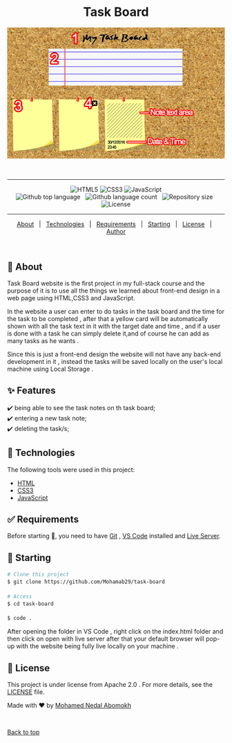
<h1 align="center" id="top">Task Board</h1>

<div align="center" > 
  <img src="assets/images/website-mockup.jpg" alt="Task Board" 
  />

  &#xa0;

</div>

<hr>

<p align="center">
    <img alt="HTML5" src="https://img.shields.io/badge/html5%20-%23E34F26.svg?&style=for-the-badge&logo=html5&logoColor=white"/>
    <img alt="CSS3" src="https://img.shields.io/badge/css3%20-%231572B6.svg?&style=for-the-badge&logo=css3&logoColor=white"/>
    <img alt="JavaScript" src="https://img.shields.io/badge/javascript%20-%23323330.svg?&style=for-the-badge&logo=javascript&logoColor=%23F7DF1E"/>
    <br>
    <img alt="Github top language" src="https://img.shields.io/github/languages/top/Mohamab29/task-board?style=flat-square&color=blueviolet">
    &#xa0;
    <img alt="Github language count" src="https://img.shields.io/github/languages/count/Mohamab29/task-board?style=flat-square&color=blueviolet">
     &#xa0;
    <img alt="Repository size" src="https://img.shields.io/github/repo-size/Mohamab29/task-board?style=flat-square&color=blueviolet">
    &#xa0;
    <img alt="License" src="https://img.shields.io/github/license/Mohamab29/task-board?style=flat-square&logo=appveyor&color=blueviolet">

</p>

<hr>

<p align="center">
  <a href="#dart-about">About</a> &#xa0; | &#xa0;
  <a href="#rocket-technologies">Technologies</a> &#xa0; | &#xa0;
  <a href="#white_check_mark-requirements">Requirements</a> &#xa0; | &#xa0;
  <a href="#checkered_flag-starting">Starting</a> &#xa0; | &#xa0;
  <a href="#memo-license">License</a> &#xa0; | &#xa0;
  <a href="https://github.com/Mohamab29" target="_blank">Author</a>
</p>

<br>

## :dart: About ##

Task Board website is the first project in my full-stack course and the purpose of it is to use all the things we learned about front-end design in a web page using HTML,CSS3 and JavaScript.

In the website a user can enter to do tasks in the task board and the time for the task to be completed , after that a yellow card will be automatically shown with all the task text in it with the target date and time , and if a user is done with a task he can simply delete it,and of course he can add as many tasks as he wants .

Since this is just a front-end design the website will not have any back-end development in it
, instead the tasks will be saved locally on the user's local machine using Local Storage . 

## :sparkles: Features ##

:heavy_check_mark: being able to see the task notes on th task board; \
:heavy_check_mark: entering a new task note; \
:heavy_check_mark: deleting the task/s;

## :rocket: Technologies ##

The following tools were used in this project:

- [HTML](https://html.com/)
- [CSS3](https://developer.mozilla.org/en-US/docs/Web/CSS/)
- [JavaScript](https://www.javascript.com/)

## :white_check_mark: Requirements ##

Before starting :checkered_flag:, you need to have [Git](https://git-scm.com) , [VS Code](https://code.visualstudio.com/) installed and [Live Server](https://marketplace.visualstudio.com/items?itemName=ritwickdey.LiveServer).

## :checkered_flag: Starting ##

```bash
# Clone this project
$ git clone https://github.com/Mohamab29/task-board

# Access
$ cd task-board

$ code .

```

After opening the folder in VS Code , right click on the index.html folder and then click on open with live server after that your default browser will pop-up with the website being fully live locally on your machine .

## :memo: License ##

This project is under license from Apache 2.0 .
For more details, see the [LICENSE](LICENSE) file.


Made with :heart: by <a href="https://github.com/Mohamab29" target="_blank">Mohamed Nedal Abomokh</a>

&#xa0;

<a href="#top">Back to top</a>
